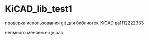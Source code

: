 # KiCAD_lib_test1

проверка использования git для библиотек KiCAD 
ва1112222333

непмного меняем еще раз
